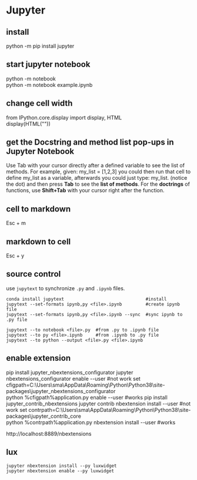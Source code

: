 # Jupyter

## install
  python -m pip install jupyter
  
## start jupyter notebook
  python -m notebook \
  python -m notebook example.ipynb

## change cell width  
  from IPython.core.display import display, HTML \
  display(HTML("<style>.container { width:100% !important; }</style>"))  
  
## get the Docstring and method list pop-ups in Jupyter Notebook
Use Tab with your cursor directly after a defined variable to see the list of methods. For example, given: my_list = [1,2,3] you could then run that cell to define my_list as a variable, afterwards you could just type: my_list. (notice the dot) and then press **Tab** to see the **list of methods**. For the **doctrings** of functions, use **Shift+Tab** with your cursor right after the function.

## cell to markdown
  Esc + m
  
## markdown to cell
  Esc + y
  
## source control
use `jupytext` to synchronize `.py` and `.ipynb` files.
```
conda install jupytext                               #install
jupytext --set-formats ipynb,py <file>.ipynb         #create ipynb file
jupytext --set-formats ipynb,py <file>.ipynb --sync  #sync ipynb to .py file

jupytext --to notebook <file>.py  #from .py to .ipynb file
jupytext --to py <file>.ipynb     #from .ipynb to .py file
jupytext --to python --output <file>.py <file>.ipynb 
```
  
## enable extension
  pip install jupyter_nbextensions_configurator
  jupyter nbextensions_configurator enable --user #not work
  set cfigpath=C:\Users\sma\AppData\Roaming\Python\Python38\site-packages\jupyter_nbextensions_configurator\
  python %cfigpath%application.py enable --user #works
  pip install jupyter_contrib_nbextensions
  jupyter contrib nbextension install --user #not work
  set contrpath=C:\Users\sma\AppData\Roaming\Python\Python38\site-packages\jupyter_contrib_core\
  python %contrpath%application.py nbextension install --user #works
  
  http://localhost:8889/nbextensions
  
## lux
    jupyter nbextension install --py luxwidget
    jupyter nbextension enable --py luxwidget
  
